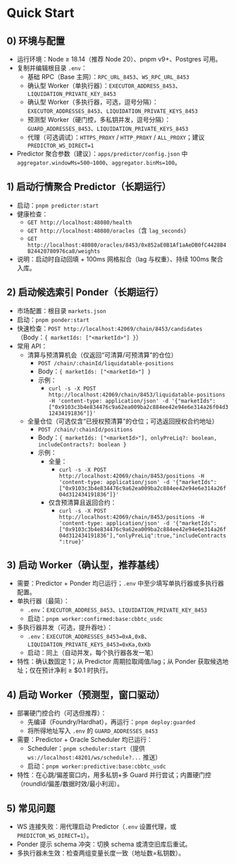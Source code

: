 # Quick Start

## 0) 环境与配置
- 运行环境：Node ≥ 18.14（推荐 Node 20）、pnpm v9+、Postgres 可用。
- 复制并编辑根目录 `.env`：
  - 基础 RPC（Base 主网）：`RPC_URL_8453`、`WS_RPC_URL_8453`
  - 确认型 Worker（单执行器）：`EXECUTOR_ADDRESS_8453`、`LIQUIDATION_PRIVATE_KEY_8453`
  - 确认型 Worker（多执行器，可选，逗号分隔）：`EXECUTOR_ADDRESSES_8453`、`LIQUIDATION_PRIVATE_KEYS_8453`
  - 预测型 Worker（硬门控，多私钥并发，逗号分隔）：`GUARD_ADDRESSES_8453`、`LIQUIDATION_PRIVATE_KEYS_8453`
  - 代理（可选调试）：`HTTPS_PROXY` / `HTTP_PROXY` / `ALL_PROXY`；建议 `PREDICTOR_WS_DIRECT=1`
- Predictor 聚合参数（建议）：`apps/predictor/config.json` 中 `aggregator.windowMs=500~1000`、`aggregator.binMs=100`。

## 1) 启动行情聚合 Predictor（长期运行）
- 启动：`pnpm predictor:start`
- 健康检查：
  - `GET http://localhost:48080/health`
  - `GET http://localhost:48080/oracles`（含 `lag_seconds`）
  - `GET http://localhost:48080/oracles/8453/0x852aE0B1Af1aAeDB0fC4428B4B24420780976ca8/weights`
- 说明：启动时自动回填 + 100ms 网格拟合（lag 与权重）、持续 100ms 聚合入库。

## 2) 启动候选索引 Ponder（长期运行）
- 市场配置：根目录 `markets.json`
- 启动：`pnpm ponder:start`
- 快速检查：`POST http://localhost:42069/chain/8453/candidates`（Body：`{ marketIds: ["<marketId>"] }`）
- 常用 API：
  - 清算与预清算机会（仅返回“可清算/可预清算”的仓位）
    - `POST /chain/:chainId/liquidatable-positions`
    - Body：`{ marketIds: ["<marketId>"] }`
    - 示例：
      - `curl -s -X POST http://localhost:42069/chain/8453/liquidatable-positions -H 'content-type: application/json' -d '{"marketIds":["0x9103c3b4e834476c9a62ea009ba2c884ee42e94e6e314a26f04d312434191836"]}'`
  - 全量仓位（可选仅含“已授权预清算”的仓位；可选返回授权合约地址）
    - `POST /chain/:chainId/positions`
    - Body：`{ marketIds: ["<marketId>"], onlyPreLiq?: boolean, includeContracts?: boolean }`
    - 示例：
      - 全量：
        - `curl -s -X POST http://localhost:42069/chain/8453/positions -H 'content-type: application/json' -d '{"marketIds":["0x9103c3b4e834476c9a62ea009ba2c884ee42e94e6e314a26f04d312434191836"]}'`
      - 仅含预清算且返回合约：
        - `curl -s -X POST http://localhost:42069/chain/8453/positions -H 'content-type: application/json' -d '{"marketIds":["0x9103c3b4e834476c9a62ea009ba2c884ee42e94e6e314a26f04d312434191836"],"onlyPreLiq":true,"includeContracts":true}'`

## 3) 启动 Worker（确认型，推荐基线）
- 需要：Predictor + Ponder 均已运行；`.env` 中至少填写单执行器或多执行器配置。
- 单执行器（最简）：
  - `.env`：`EXECUTOR_ADDRESS_8453`、`LIQUIDATION_PRIVATE_KEY_8453`
  - 启动：`pnpm worker:confirmed:base:cbbtc_usdc`
- 多执行器并发（可选，提升吞吐）：
  - `.env`：`EXECUTOR_ADDRESSES_8453=0xA,0xB`、`LIQUIDATION_PRIVATE_KEYS_8453=0xKa,0xKb`
  - 启动：同上（自动并发，每个执行器各发一笔）
- 特性：确认数固定 1；从 Predictor 周期拉取阈值/lag；从 Ponder 获取候选地址；仅在预计净利 ≥ $0.1 时执行。

## 4) 启动 Worker（预测型，窗口驱动）
- 部署硬门控合约（可选但推荐）：
  - 先编译（Foundry/Hardhat），再运行：`pnpm deploy:guarded`
  - 将所得地址写入 `.env` 的 `GUARD_ADDRESSES_8453`
- 需要：Predictor + Oracle Scheduler 均已运行：
  - Scheduler：`pnpm scheduler:start`（提供 `ws://localhost:48201/ws/schedule?...` 推送）
  - 启动：`pnpm worker:predictive:base:cbbtc_usdc`
- 特性：在心跳/偏差窗口内，用多私钥+多 Guard 并行尝试；内置硬门控（roundId/偏差/数据时效/最小利润）。

## 5) 常见问题
- WS 连接失败：用代理启动 Predictor（`.env` 设置代理，或 `PREDICTOR_WS_DIRECT=1`）。
- Ponder 提示 schema 冲突：切换 schema 或清空旧库后重试。
- 多执行器未生效：检查两组变量长度一致（地址数=私钥数）。
